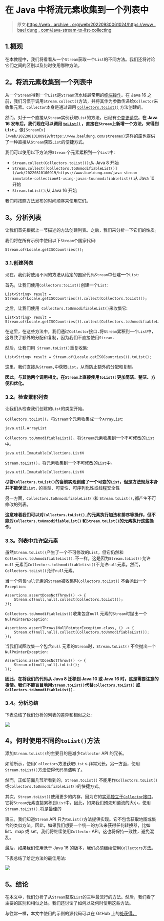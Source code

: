 # 在 Java 中将流元素收集到一个列表中

> 原文:[https://web . archive . org/web/20220930061024/https://www . bael dung . com/Java-stream-to-list-collecting](https://web.archive.org/web/20220930061024/https://www.baeldung.com/java-stream-to-list-collecting)

## 1.概观

在本教程中，我们将看看从一个`Stream`获取一个`List`的不同方法。我们还将讨论它们之间的区别以及何时使用哪种方法。

## **2。将流元素收集到一个列表中**

从一个`Stream`得到一个`List`是`Stream`流水线最常用的[终端操作](/web/20220810100919/https://www.baeldung.com/java-8-streams#pipeline)。在 Java 16 之前，我们习惯于调用`Stream.collect()`方法，并将其作为参数传递给`Collector`来收集元素。`Collector`本身是通过调用 [`Collectors.toList()`](/web/20220810100919/https://www.baeldung.com/java-8-collectors) 方法创建的。

然而，对于一个直接从`Stream`实例获取`List`的方法，已经有[个变更请求](https://web.archive.org/web/20220810100919/https://bugs-stage.openjdk.java.net/browse/JDK-8256441)。**在 Java 16 发布后，我们现在可以调用 [`toList()`](/web/20220810100919/https://www.baeldung.com/java-stream-immutable-collection#3-using-streamtolist-method) ，直接在`Stream`上新增一个方法，来得到`List`** 。像`[StreamEx](/web/20220810100919/https://www.baeldung.com/streamex)`这样的库也提供了一种直接从`Stream`获取`List`的便捷方式。

我们可以使用以下方法将`Stream` 个元素累积到一个`List`中:

*   `Stream.collect(Collectors.toList())`:从 Java 8 开始
*   `Stream.collect([Collectors.toUnmodifiableList()](/web/20220810100919/https://www.baeldung.com/java-stream-immutable-collection#1-using-javas-tounmodifiablelist))`:从 Java 10 开始
*   `Stream.toList()`:从 Java 16 开始

我们将按照方法发布的时间顺序来使用它们。

## **3。分析列表**

让我们首先根据上一节描述的方法创建列表。之后，我们来分析一下它们的性质。

我们将在所有示例中使用以下`Stream`个国家代码:

```
Stream.of(Locale.getISOCountries()); 
```

### 3.1.创建列表

现在，我们将使用不同的方法从给定的国家代码`Stream`中创建一个`List`:

首先，让我们使用`Collectors:toList()`创建一个`List`:

```
List<String> result = Stream.of(Locale.getISOCountries()).collect(Collectors.toList());
```

之后，让我们使用` Collectors.toUnmodifiableList()`来收集它:

```
List<String> result = Stream.of(Locale.getISOCountries()).collect(Collectors.toUnmodifiableList());
```

在这里，在这些方法中，我们通过`Collector`接口`.`将`Stream`累积到一个`List`中，这导致了额外的分配和复制，因为我们不直接使用`Stream.`

然后，让我们用` Stream.toList()`重复收集:

```
List<String> result = Stream.of(Locale.getISOCountries()).toList();
```

这里，我们直接从`Stream,`中获取`List`，从而防止额外的分配和复制。

**因此，与其他两个调用相比，在`Stream`上直接使用`toList()`更加简洁、整洁、方便和优化。**

### **3.2。检查累积列表**

让我们从检查我们创建的`List`的类型开始。

`Collectors.toList()`，将`Stream`个元素收集成一个`ArrayList`:

```
java.util.ArrayList
```

`Collectors.toUnmodifiableList()`，将`Stream`元素收集到一个不可修改的`List`中。

```
java.util.ImmutableCollections.ListN
```

`Stream.toList()`，将元素收集到一个不可修改的`List`中。

```
java.util.ImmutableCollections.ListN
```

**尽管`Collectors.toList()`的当前实现创建了一个可变的`List`，但是方法规范本身并不能保证`List.`** 的类型、可变性、可序列化性或线程安全性

另一方面，`Collectors.toUnmodifiableList()`和 `Stream.toList(),`都产生不可修改的列表。

**这意味着我们可以对`Collectors.toList(),`的元素执行加法和排序等操作，但不能对`Collectors.toUnmodifiableList()` 和`Stream.toList()`的元素执行这些操作。**

### **3.3。列表中允许空元素**

虽然`Stream.toList()`产生了一个不可修改的`List`，但它仍然和`Collectors.toUnmodifiableList().`不一样，这是因为`Stream.toList()`允许`null` 元素而`Collectors.toUnmodifiableList()`不允许`null`元素。然而，`Collectors.toList()`允许`null`元素。

当一个包含`null`元素的`Stream`被收集时`Collectors.toList()` 不会抛出一个`Exception`:

```
Assertions.assertDoesNotThrow(() -> {
    Stream.of(null,null).collect(Collectors.toList());
});
```

`Collectors.toUnmodifiableList()`收集包含`null` 元素的`Stream`时抛出一个`NulPointerException`:

```
Assertions.assertThrows(NullPointerException.class, () -> {
    Stream.of(null,null).collect(Collectors.toUnmodifiableList());
});
```

当我们试图收集一个包含`null` 元素的`Stream`时，`Stream.toList()` 不会抛出一个`NulPointerException`:

```
Assertions.assertDoesNotThrow(() -> {
    Stream.of(null,null).toList();
});
```

**因此，在将我们的代码从 Java 8 迁移到 Java 10 或 Java 16 时，这是需要注意的事情。我们不能盲目地用`Stream.toList()`代替`Collectors.toList()` 或`Collectors.toUnmodifiableList().`**

### **3.4。分析总结**

下表总结了我们分析的列表的差异和相似之处:

[![](../Images/ce40ed19e7e96203ed7c45a0cd79b4a9.png)](/web/20220810100919/https://www.baeldung.com/wp-content/uploads/2021/09/stream-list-summary.png)

## **4。何时使用不同的`toList()`方法**

添加`Stream.toList()`的主要目的是减少`Collector` API 的冗长。

如前所示，使用`C` `ollectors`方法获取`List` s 非常冗长。另一方面，使用`Stream.toList()`方法使得代码简洁明了。

然而，正如前面几节所看到的，`Stream.toList()` 不能用作`Collectors.toList()` 或`Collectors.toUnmodifiableList()`的快捷方式。

其次，`Stream.toList()`使用更少的内存，因为它的[实现独立于`Collector`接口](https://web.archive.org/web/20220810100919/https://blogs.oracle.com/javamagazine/hidden-gems-jdk16-jdk17-jep)。它将`Stream`元素直接累积到`List`中。因此，如果我们预先知道流的大小，使用`Stream.toList().`将是最佳的

第三，我们知道`Stream` API 只为`toList()`方法提供实现。它不包含获取地图或集合的类似方法。因此，如果我们想要一个统一的方法来获得任何转换器，比如 list、map 或 set，我们将继续使用`Collector` API。这也将保持一致性，避免混乱。

最后，如果我们使用低于 Java 16 的版本，我们必须继续使用`Collectors`方法。

下表总结了给定方法的最佳用法:

[![](../Images/11b036922376bb1b4b0e5beaa656d947.png)](/web/20220810100919/https://www.baeldung.com/wp-content/uploads/2021/09/comparison.png)

## **5。结论**

在本文中，我们分析了从`Stream`获取`List`的三种最流行的方法。然后，我们看了主要的区别和相似之处。我们还讨论了如何以及何时使用这些方法。

与往常一样，本文中使用的示例的源代码可以在 GitHub 上的[处获得。](https://web.archive.org/web/20220810100919/https://github.com/eugenp/tutorials/tree/master/core-java-modules/core-java-16)